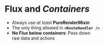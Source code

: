 # Flux and <em class="highlight">Containers</em>

* Always use _at least_ **PureRenderMixin**
* The only thing allowed in **`<RouteHandler />`**
* **No Flux below containers**: Pass down<br>raw data and actions
